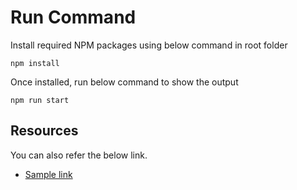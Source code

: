# Run Command

Install required NPM packages using below command in root folder

```
npm install
```

Once installed, run below command to show the output

```
npm run start
```

## Resources

You can also refer the below link.

* [Sample link](https://stackblitz.com/edit/kbsxdr-4xudk3?file=index.html)
